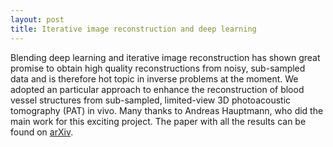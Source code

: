 ```yaml
---
layout: post
title: Iterative image reconstruction and deep learning
---
```

Blending deep learning and iterative image reconstruction has shown great promise to obtain high quality reconstructions from noisy, sub-sampled data and is therefore hot topic in inverse problems at the moment. We adopted an particular approach to enhance the reconstruction of blood vessel structures from sub-sampled, limited-view 3D photoacoustic tomography (PAT) in vivo. Many thanks to Andreas Hauptmann, who did the main work for this exciting project. The paper with all the results can be found on [arXiv](https://arxiv.org/abs/1708.09832).
